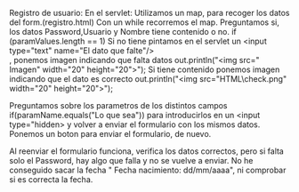 Registro de usuario:
En el servlet: Utilizamos un map, para recoger los datos del form.(registro.html)
Con un while recorremos el map.
Preguntamos si, los datos Password,Usuario y Nombre tiene contenido o no. if (paramValues.length == 1)
Si no tiene pintamos en el servlet un <input type=\"text\" name=\"El dato que falte\"/><br/>, ponemos imagen indicando que falta datos out.println("<td><b></b><img src=\" Imagen\" width=\"20\" height=\"20\">");
 Si tiene contenido ponemos imagen indicando que el dato es correcto 
 out.println("<td><b></b><img src=\"HTML\\check.png\" width=\"20\" height=\"20\">");
   
Preguntamos sobre los parametros de los distintos campos if(paramName.equals("Lo que sea")) para introducirlos en un <input type="hidden> y volver a enviar el formulario con los mismos datos.
Ponemos un boton para enviar el formulario, de nuevo.
  
  
  Al reenviar el formulario funciona, verifica los datos correctos, pero si falta solo el Password, hay algo que falla y no se vuelve a enviar.
  No he conseguido sacar la fecha " Fecha nacimiento: dd/mm/aaaa", ni comprobar si es correcta la fecha.
  
